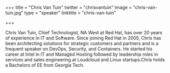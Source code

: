 +++
title = "Chris Van Tuin"
twitter = "chrisvantuin"
Image = "chris-van-tuin.jpg"
type = "speaker"
linktitle = "chris-van-tuin"

+++

Chris Van Tuin, Chief Technologist, NA West at Red Hat, has over 20 years of experience in IT and Software.  Since joining Red Hat in 2005, Chris has been architecting solutions for strategic customers and partners and is a frequent speaker on DevOps, Security, and Containers. He started his career at Intel in IT and Managed Hosting followed by leadership roles in services and sales engineering at Loudcloud and Linux startups.Chris holds a Bachelors of EE from Georgia Tech.

